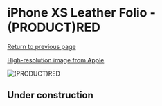 # iPhone XS Leather Folio - (PRODUCT)RED

[Return to previous page](/iphone_x)

[High-resolution image from Apple](https://store.storeimages.cdn-apple.com/8756/as-images.apple.com/is/MRWX2?wid=4500&hei=4500&fmt=png)

<div style="width: 500px"><img src="/everyphone/MRWX2.png" alt="(PRODUCT)RED"></div>

## Under construction
